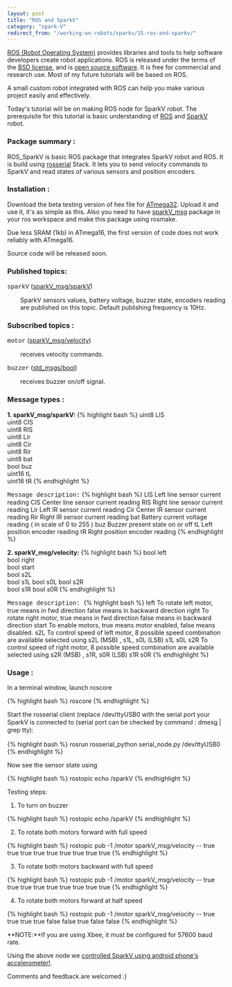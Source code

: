 ```yaml
---
layout: post
title: "ROS and SparkV"
category: "spark-V"
redirect_from: "/working-on-robots/sparkv/15-ros-and-sparkv/"
---
```

[ROS (Robot Operating System)](http://ros.org/) provides libraries and tools to help software developers create robot applications. ROS is released under the terms of the [BSD license](http://en.wikipedia.org/wiki/BSD_license "BSD license"), and is [open source software](http://en.wikipedia.org/wiki/Open_source_software "Open source software"). It is free for commercial and research use. Most of my future tutorials will be based on ROS.

A small custom robot integrated with ROS can help you make various project easily and effectively.

Today's tutorial will be on making ROS node for SparkV robot. The prerequisite for this tutorial is basic understanding of [ROS](http://www.ros.org "ROS ") and [SparkV](http://www.nex-robotics.com/products/spark-v-robot/spark-v.html "SparkV robot") robot. 

### Package summary : 

ROS_SparkV is basic ROS package that integrates SparkV robot and ROS. It is build using [rosserial](http://www.ros.org/wiki/rosserial "rosserial stack") Stack. It lets you to send velocity commands to SparkV and read states of various sensors and position encoders. 

### Installation : 

Download the beta testing version of hex file for [ATmega32](/files/avr_chatter.hex.zip "HEX file for ATmega32"). Upload it and use it, it's as simple as this. Also you need to have [sparkV_msg](https://github.com/playwithrobots/sparkV_msg) package in your ros workspace and make this package using rosmake. 

Due less SRAM (1kb)  in ATmega16, the first version of code does not work reliably with ATmega16. 

Source code will be released soon.  

### Published topics: 

<span style="font-family: 'courier new', courier;">sparkV</span> ([sparkV_msg/sparkV](#sparkV_msg)) 

<p style="padding-left: 30px; text-align: justify;">SparkV sensors values, battery voltage, buzzer state, encoders reading are published on this topic. Default publishing frequency is 10Hz.</p>

### Subscribed topics : 

<span style="font-family: 'courier new', courier;">motor</span> ([sparkV_msg/velocity](#velocity))

<p style="padding-left: 30px; text-align: justify;">receives velocity commands.</p>

<span style="font-family: 'courier new', courier;">buzzer</span> ([std_msgs/bool](http://www.ros.org/doc/api/std_msgs/html/msg/Bool.html))

<p style="padding-left: 30px; text-align: justify;">receives buzzer on/off signal.</p>

### Message types :

**1. <a name="sparkV_msg"></a>sparkV_msg/sparkV:**
{% highlight bash %}
uint8 LlS         
uint8 ClS          
uint8 RlS          
uint8 Lir         
uint8 Cir         
uint8 Rir         
uint8 bat         
bool buz          
uint16 tL         
uint16 tR
{% endhighlight %}

<span style="font-family: 'courier new', courier;">Message description:</span>
{% highlight bash %}
LlS          Left line sensor current reading 
ClS          Center line sensor current reading 
RlS          Right line sensor current reading 
Lir          Left IR sensor current reading 
Cir          Center IR sensor current reading 
Rir          Right IR sensor current reading 
bat          Battery current voltage reading ( in scale of 0 to 255 ) 
buz          Buzzer present state on or off
tL           Left position encoder reading 
tR           Right position encoder reading
{% endhighlight %}

**2. <a name="velocity"></a>sparkV_msg/velocity:**
{% highlight bash %}
bool left          
bool right         
bool start         
bool s2L           
bool s1L
bool s0L
bool s2R           
bool s1R
bool s0R
{% endhighlight %}

<span style="font-family: 'courier new', courier;">Message description: </span>
{% highlight bash %}
left          To rotate left motor, true means in fwd direction false means in backward direction
right         To rotate right motor, true means in fwd direction false means in backward direction
start         To enable motors, true means motor enabled, false means disabled. 
s2L           To control speed of left motor, 8 possible speed combination are available selected using s2L (MSB) , s1L, s0L (LSB) 
s1L
s0L
s2R           To control speed of right motor, 8 possible speed combination are available selected using s2R (MSB) , s1R, s0R (LSB) 
s1R
s0R
{% endhighlight %}
### Usage : 

In a terminal window, launch roscore

{% highlight bash %}
roscore
{% endhighlight %}

<span style="text-align: justify; line-height: 1.3em;">Start the rosserial client </span><span style="text-align: justify; line-height: 1.3em;"> (replace /dev/ttyUSB0 with the serial port your SparkV is connected to (serial port can be checked by command : dmesg | grep tty): </span>

{% highlight bash %}
rosrun rosserial_python serial_node.py /dev/ttyUSB0
{% endhighlight %}

Now see the sensor state using

{% highlight bash %}
rostopic echo /sparkV
{% endhighlight %}

Testing steps:

1. To turn on buzzer

{% highlight bash %}
rostopic echo /sparkV
{% endhighlight %}

2. To rotate both motors forward with full speed 

{% highlight bash %}
rostopic pub -1 /motor sparkV_msg/velocity -- true true true true true true true true true
{% endhighlight %}

3. To rotate both motors backward with full speed

{% highlight bash %}
rostopic pub -1 /motor sparkV_msg/velocity -- true true true true true true true true true
{% endhighlight %}

4. To rotate both motors forward at half speed 

{% highlight bash %}
rostopic pub -1 /motor sparkV_msg/velocity -- true true true true false false true false false
{% endhighlight %}

**NOTE:**If you are using Xbee, it must be configured for 57600 baud rate.  

Using the above node we [controlled SparkV using android phone's accelerometer!](/controlling-sparkv-using-android-phone-accelerometer). 

Comments and feedback are welcomed :)  